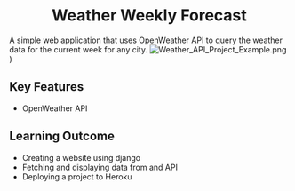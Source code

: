 # <div align="center">Weather Weekly Forecast</div>
A simple web application that uses OpenWeather API to query the weather data for the current week for any city.
![Weather_API_Project_Example.png](https://github.com/imcvlucas/Weather_Weekly_Forecast/blob/main/images/Weather_API_Project_Example.png "Weather_API_Project_Example.png"))

## Key Features
- OpenWeather API

## Learning Outcome
- Creating a website using django
- Fetching and displaying data from and API
- Deploying a project to Heroku
